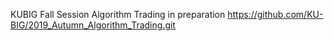 KUBIG Fall Session Algorithm Trading 
in preparation 
https://github.com/KU-BIG/2019_Autumn_Algorithm_Trading.git